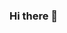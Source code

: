 ### Hi there 👋

<!--
**lauralovatoc/lauralovatoc** is a ✨ _special_ ✨ repository because its `README.md` (this file) appears on your GitHub profile.

Here are some ideas to get you started:

- 🔭 I’m currently working on ...
- 🌱 I’m currently learning ...
- 👯 I’m looking to collaborate on ...
- 🤔 I’m looking for help with ...
- 💬 Ask me about ...
- 📫 How to reach me:lauralovato2007@gmail.com
- 😄 Pronouns:she/her
- ⚡ Fun fact: ...
